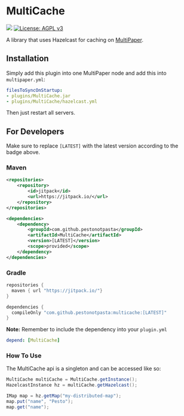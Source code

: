 # MultiCache

[![](https://jitpack.io/v/PestoNotPasta/MultiCache.svg)](https://jitpack.io/#PestoNotPasta/MultiCache)
[![License: AGPL v3](https://img.shields.io/badge/License-AGPL_v3-blue.svg)](https://www.gnu.org/licenses/agpl-3.0)


A library that uses Hazelcast for caching on [MultiPaper](https://github.com/PureGero/MultiPaper).

## Installation 

Simply add this plugin into one MultiPaper node and add this into `multipaper.yml`:

```yaml
filesToSyncOnStartup:
- plugins/MultiCache.jar
- plugins/MultiCache/hazelcast.yml
```

Then just restart all servers.

## For Developers

Make sure to replace `[LATEST]` with the latest version according to the badge above.
### Maven
```xml
<repositories>
    <repository>
        <id>jitpack</id>
        <url>https://jitpack.io/</url>
    </repository>
</repositories>

<dependencies>
    <dependency>
        <groupId>com.github.pestonotpasta</groupId>
        <artifactId>MultiCache</artifactId>
        <version>[LATEST]</version>
        <scope>provided</scope>
    </dependency>
</dependencies>

```
### Gradle

```groovy
repositories {
  maven { url "https://jitpack.io/"}
}

dependencies {
  compileOnly "com.github.pestonotpasta:multicache:[LATEST]"
}

```

**Note:** Remember to include the dependency into your `plugin.yml`
```yaml
depend: [MultiCache]
```

### How To Use

The MultiCache api is a singleton and can be accessed like so:

```java
MultiCache multiCache = MultiCache.getInstance();
HazelcastInstance hz = multiCache.getHazelcast();

IMap map = hz.getMap("my-distributed-map");
map.put("name", "Pesto");
map.get("name");
```
